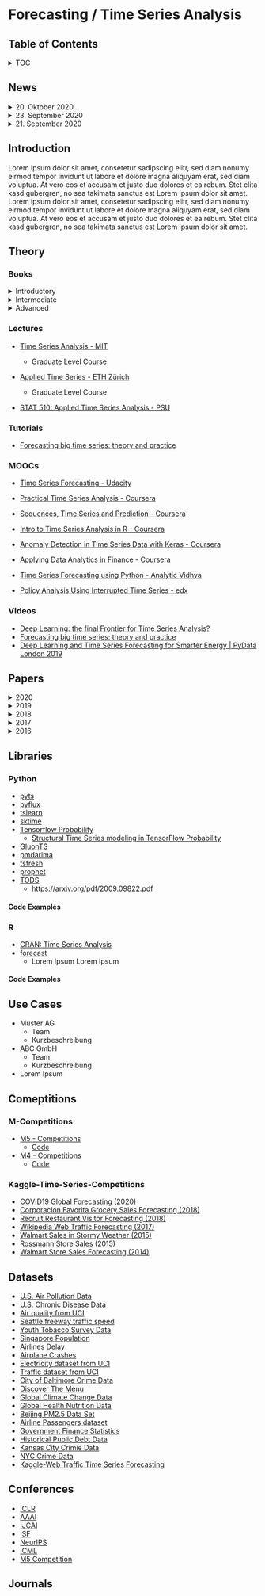 # Forecasting / Time Series Analysis


## Table of Contents

<details>
  <summary>TOC</summary>

0. [News](#News)
1. [Introduction](#Introduction)
2. [Theory](#Theory)
    1. [Books](#Books)
    2. [Lectures](#Lectures)
    3. [Tutorials](#Tutorials)
    4. [MOOCs](#MOOCs)
    5. [Videos](#Videos)
3. [Papers](#Papers)
    1. [2020](#2020)
    2. [2019](#2019)
    2. [2018](#2018)
    2. [2017](#2017)
4. [Libraries](#Libraries)
    1. [Python](#Python)
    2. [R](#R)
5. [Use-Cases](#Use-Cases)
6. [Competitions](#Comeptitions)
    1. [M-Competitions](#M-Competitions)
    2. [Kaggle-Time-Series-Competitions](#Kaggle-Time-Series-Competitions)
7. [Datasets](#Datasets)
8. [Conferences](#Conferences)
9. [Journals](#Journals)
</details>

## News
<details>
  <summary>20. Oktober 2020</summary>
 
  * Zwei neue Paper im Bereich Forecasting hinzugefügt.
    * Intermittent Demand Forecasting with Renewal Processes - Türkmen, A. C. et al. (2020)
    * The Effectiveness of Discretization in Forecasting: An Empirical Study on Neural Time Series Models - Rabanser, S. et al. (2020)

</details>

<details>
  <summary>23. September 2020</summary>
 
  * Lorem Ipsum
  * Lorem Ipsum

</details>

<details>
  <summary>21. September 2020</summary>

  * Lorem Ipsum
  * Lorem Ipsum

</details>



## Introduction

Lorem ipsum dolor sit amet, consetetur sadipscing elitr, sed diam nonumy eirmod tempor invidunt ut labore et dolore magna aliquyam erat, sed diam voluptua. At vero eos et accusam et justo duo dolores et ea rebum. Stet clita kasd gubergren, no sea takimata sanctus est Lorem ipsum dolor sit amet. Lorem ipsum dolor sit amet, consetetur sadipscing elitr, sed diam nonumy eirmod tempor invidunt ut labore et dolore magna aliquyam erat, sed diam voluptua. At vero eos et accusam et justo duo dolores et ea rebum. Stet clita kasd gubergren, no sea takimata sanctus est Lorem ipsum dolor sit amet.

## Theory

### Books

<details>
  <summary>Introductory</summary>

  * [Forecasting: Principles and Practice - Hyndman, R. J. and Athanasopoulos, G. ()](https://otexts.com/fpp3/)
    * Bietet einen guten Einstieg in das Thema Forecasting und lässt sich recht schnell lesen, allerdings fehlt es an Tiefe.
  * [Introduction to Modern Time Series Analysis - Kirchgässner, G.,Wolters, J. and Hassler, U.](https://www.amazon.de/Introduction-Analysis-Springer-Business-Economics/dp/3642440290/ref=sr_1_15?__mk_de_DE=%C3%85M%C3%85%C5%BD%C3%95%C3%91&dchild=1&keywords=time+series&qid=1601186674&sr=8-15)

</details>

<details>
  <summary>Intermediate</summary>

  * [Applied Econometric Time Series - Enders, W. (2014)](https://www.wiley.com/en-us/Applied+Econometric+Time+Series%2C+4th+Edition-p-9781118918623)
    * Trägt den Titel "Applied" zurecht, und kann daher als Nachschlagewerk bei Anwednungsbezogenen Fragen im Bereich der Zeitreihenanalyse genutzt werden.
  * [Bayesian Econometric Methods - Chan, J., Koop, G., Poirier, D. J., and Tobias J. L. (2019)](https://www.amazon.de/Bayesian-Econometric-Methods-Exercises-Band-dp-1108437494/dp/1108437494/ref=dp_ob_title_bk)
    * Sehr empfehlenswert als Einführung für bayesianische Mathoden mit einem Fokus auf Zeitreihenmodellen in den Kapiteln 17 - 20
  * [Time Series Analysis and Its Applications - Shumway, R. H., and Stoffer, D.s.](https://www.stat.pitt.edu/stoffer/tsa4/tsa4.htm)
    * Lorem ipsum dolor sit amet, consectet
</details>

<details>
  <summary>Advanced</summary>
  
  * [Time Series Analysis - Hamilton, J. D.](https://www.amazon.de/Time-Analysis-James-D-Hamilton/dp/0691042896)
  * [Bayesian Filtering and Smoothing - Särkkä, S. (2013)]()
    * Obwohl es bereits 30 Jahre alt ist, noch immer eines der Standardwerke im Bereich Zeitreihenanalyse, allerdings mathematisch teils sehr anspruchsvoll.
  * [Dynamic Linear Modesl with R - Petris, G., Petrone, S., and Campagnoli, P. (2009) ](https://www.springer.com/de/book/9780387772370)
  * [Time Series Analysis by State Space Model - Durbin, J., and Koopman, S.J. (2012)](https://oxford.universitypressscholarship.com/view/10.1093/acprof:oso/9780199641178.001.0001/acprof-9780199641178)
  * [Stochastic Processes and Calculus, An Elementary Introduction with Applications - Hassler, U. (2016)](https://www.springer.com/de/book/9783319234274)
    * Sehr gute Einführung zu stochastischen Prozessen, da alle notwenidgen mathematische Konzepte im Buch hergeleitet werden.

</details>


### Lectures
* [Time Series Analysis - MIT](https://ocw.mit.edu/courses/economics/14-384-time-series-analysis-fall-2013/)
    * Graduate Level Course

* [Applied Time Series - ETH Zürich](https://stat.ethz.ch/lectures/ss19/applied-time-series.php#course_materials)
    * Graduate Level Course

* [STAT 510: Applied Time Series Analysis - PSU](https://online.stat.psu.edu/statprogram/stat510)

### Tutorials
  * [Forecasting big time series: theory and practice](https://www.amazon.science/videos-and-tutorials/forecasting-big-time-series-theory-and-practice)

### MOOCs

- [Time Series Forecasting - Udacity](https://www.udacity.com/course/time-series-forecasting--ud980)

- [Practical Time Series Analysis - Coursera](https://www.coursera.org/learn/practical-time-series-analysis)

- [Sequences, Time Series and Prediction - Coursera](https://www.coursera.org/learn/tensorflow-sequences-time-series-and-prediction)

- [Intro to Time Series Analysis in R - Coursera](https://www.coursera.org/projects/intro-time-series-analysis-in-r)

- [Anomaly Detection in Time Series Data with Keras -  Coursera](https://www.coursera.org/projects/anomaly-detection-time-series-keras)

- [Applying Data Analytics in Finance - Coursera](https://www.coursera.org/learn/applying-data-analytics-business-in-finance)

- [Time Series Forecasting using Python - Analytic Vidhya](https://courses.analyticsvidhya.com/courses/creating-time-series-forecast-using-python)

- [Policy Analysis Using Interrupted Time Series - edx](https://www.edx.org/course/policy-analysis-using-interrupted-time-series)

### Videos

* [Deep Learning: the final Frontier for Time Series Analysis?](https://www.youtube.com/watch?v=XIpui7lvjEg&feature=emb_rel_pause)
* [Forecasting big time series: theory and practice](https://www.amazon.science/videos-and-tutorials/forecasting-big-time-series-theory-and-practice)
* [Deep Learning and Time Series Forecasting for Smarter Energy | PyData London 2019](https://www.youtube.com/watch?v=p6mKFs6HVlg)

## Papers

<details>
  <summary>2020</summary>

  * [Temporal Fusion Transformers for Interpretable Multi-horizon Time Series Forecasting - B. Lim et al. (2020)](https://arxiv.org/pdf/1912.09363v3.pdf)
    * Tags: `Deep Learning`, `Forecasting`, `Transformers`
  
  * [Connecting the Dots: Multivariate Time Series Forecasting with Graph Neural Networks - Z. WU et al. (2020)](https://arxiv.org/pdf/2005.11650v1.pdf)
    * Tags: `Deep Learning`, `Multivariate Forecasting`, `Graph Neural Networks` 


  * [DeepAR: Probabilistic Forecasting with Autoregressive Recurrent Networks - D. Salinas et al. (2020)](https://arxiv.org/pdf/1704.04110.pdf)
    * Tags: `Amazon Research`, `Deep Learning`, `Probabilistic Forecasting`
    * [Medium](https://medium.com/@albertoarrigoni/paper-review-code-amazon-deepar-809938a319d9)
    * [Code - Tensorflow](https://github.com/arrigonialberto86/deepar)
    * [GlunoTS](https://gluon-ts.mxnet.io/api/gluonts/gluonts.model.deepar.html?highlight=deepar#gluonts.model.deepar.DeepAREstimator)


  * [Intermittent Demand Forecasting with Renewal Processes - Türkmen, A. C. et al. (2020)](https://arxiv.org/pdf/2010.01550.pdf)
    * Tags: `Amazon Research`, `Deep Learning`, `Forecasting`
    
  * [The Effectiveness of Discretization in Forecasting: An Empirical Study on Neural Time Series Models - Rabanser, S. et al. (2020)](https://arxiv.org/pdf/2005.10111.pdf)
    * Tabs: `Amazon Research`, `Deep Learning`, `Forecasting` 
  
  * [Criteria for classifying forecasting methods - T. Januschowski et al. (2020)](https://www.sciencedirect.com/science/article/pii/S0169207019301529)
    * Tags:

  * [Neural forecasting:  Introduction and literature overview - Benidis et al. (2020)](https://arxiv.org/pdf/2004.10240.pdf)
    * Tags: `Amazon Research`, `Deep Learning`, `Forecasting`

  * [N-BEATS: Neural Basis Expansion Analysis for Interpretable Time Series Forecasting - Oreshki et al. (2020)](https://arxiv.org/pdf/1905.10437.pdf)
    * Tags: `Deep Learning`, `Forecasting`
    * Code:
      * [GluonTS](https://gluon-ts.mxnet.io/api/gluonts/gluonts.model.n_beats.html?highlight=nbeats#gluonts.model.n_beats.NBEATSEstimator)
      * [Keras & PyTorch](https://github.com/philipperemy/n-beats)

  * [Multi-variate Probabilistic Time Series Forecasting via Conditioned Normalizing Flows - Rasul et al.](https://arxiv.org/pdf/2002.06103.pdf)
    * Tags: `Deep Learning`, `Forecasting`, `Probabilistic Forecasting`

  * [Encoding Time Series as Images for Visual Inspection and Classification Using Tiled Convolutional Neural Networks - Zhiguang Wang and Tim Oates](https://www.researchgate.net/profile/Zhiguang_Wang3/publication/275970614_Encoding_Time_Series_as_Images_for_Visual_Inspection_and_Classification_Using_Tiled_Convolutional_Neural_Networks/links/554ceb960cf21ed2135f5951.pdf)
    * Tags: `Time Series Classification`, `CNN's` 
  

  * [Rethinking 1D-CNN for Time Series Classification: A Stronger Baseline - Tang, et al.](https://arxiv.org/abs/2002.10061)
    * Tags: `Time Series Classification`, `CNN's` 
    * [Code](https://github.com/Wensi-Tang/OS-CNN/)

  * [Block Hankel Tensor ARIMA for Multiple Short Time Series Forecasting - Shi, et al.](https://arxiv.org/pdf/2002.12135.pdf)
    * Tags: `Deep Learning`, `Forecasting`,
    * Code: not yet

</details>

<details>
  <summary>2019</summary>



  * [High-Dimensional Multivariate Forecasting with Low-Rank Gaussian Copula Processes - Salinas et al. (2019)](https://arxiv.org/pdf/1910.03002.pdf)
    * Tags: `Amazon Research`, `Deep Learning`, `Probabilistic Forecasting`, `Multivariate Forecasting`

  * [Deep Factors for Forecasting - Wang. et al. (2019)](https://arxiv.org/pdf/1905.12417.pdf)
    * Tags: `Amazon Research`, `Deep Learning`, `Probabilistic Forecasting`, `Multivariate Forecasting`
    * [GluonTS](https://gluon-ts.mxnet.io/api/gluonts/gluonts.model.deepvar.html)
  
  * [Think Globally, Act Locally: A Deep Neural Network Approach to High-Dimensional Time Series Forecasting - Sen et al.](https://arxiv.org/pdf/1905.03806.pdf)
    * Tags: 



</details>

<details>
  <summary>2018</summary>
    
  * [AR-MDN: Associative and Recurrent Mixture Density Networks for eRetail Demand Forecasting - Mukherjee et al. (2018)](https://arxiv.org/pdf/1803.03800.pdf)
    * Tags: 

</details>

<details>
  <summary>2017</summary>
  
  * [Forecasting at Scale - S. Taylor and B. Letham (2017)](https://peerj.com/preprints/3190v2/)
    * Tags: `Facebook`, `Prophet`, `Probabilistic Forecasting`
    * [Build Facebook's Prophet in PyMC3](https://www.ritchievink.com/blog/2018/10/09/build-facebooks-prophet-in-pymc3-bayesian-time-series-analyis-with-generalized-additive-models/)
  
  * [Approximate Bayesian Inference in Linear State Space Models for Intermittent Demand Forecasting at Scale - Seeger et al. (2017)](https://arxiv.org/pdf/1709.07638.pdf)
    * Tags: `Amazon Research`, `Deep Learning`, `Probabilistic Forecasting`, `Multivariate Forecasting`

</details>

<details>
  <summary>2016</summary>

  * [A new metric of absolute percentage error for intermittent demand forecasts - Sungil Kima and Heeyoung Kim](https://www.sciencedirect.com/science/article/pii/S0169207016000121)
    * Tags: `Forecast Metric`

</details>

## Libraries
### Python
* [pyts](https://pyts.readthedocs.io/en/stable/)
* [pyflux](https://pyflux.readthedocs.io/en/latest/)
* [tslearn](https://tslearn.readthedocs.io/en/stable/)
* [sktime](https://sktime.org/)
* [Tensorflow Probability](https://www.tensorflow.org/probability)
    *  [Structural Time Series modeling in TensorFlow Probability](https://blog.tensorflow.org/2019/03/structural-time-series-modeling-in.html)
* [GluonTS](https://gluon-ts.mxnet.io/)
* [pmdarima](http://alkaline-ml.com/pmdarima/)
* [tsfresh](https://github.com/blue-yonder/tsfresh)
* [prophet]()
* [TODS](https://tods-doc.github.io/)
  * https://arxiv.org/pdf/2009.09822.pdf


#### Code Examples

### R
* [CRAN: Time Series Analysis](https://cran.r-project.org/web/views/TimeSeries.html)
* [forecast](https://pkg.robjhyndman.com/forecast/)
    * Lorem Ipsum Lorem Ipsum
#### Code Examples

## Use Cases 
* Muster AG
    * Team
    * Kurzbeschreibung
* ABC GmbH
    * Team
    * Kurzbeschreibung
* Lorem Ipsum

## Comeptitions 

### M-Competitions
* [M5 - Competitions](https://mofc.unic.ac.cy/m5-competition/)
    * [Code](https://github.com/Mcompetitions)
* [M4 - Competitions](https://mofc.unic.ac.cy/m4/)
    * [Code](https://github.com/Mcompetitions)

### Kaggle-Time-Series-Competitions
* [COVID19 Global Forecasting (2020)](https://www.kaggle.com/c/covid19-global-forecasting-week-5)
* [Corporación Favorita Grocery Sales Forecasting (2018)](https://www.kaggle.com/c/favorita-grocery-sales-forecasting)
* [Recruit Restaurant Visitor Forecasting (2018)](https://www.kaggle.com/c/recruit-restaurant-visitor-forecasting)
* [Wikipedia Web Traffic Forecasting (2017)](https://www.kaggle.com/c/web-traffic-time-series-forecasting)
* [Walmart Sales in Stormy Weather (2015)](https://www.kaggle.com/c/walmart-recruiting-sales-in-stormy-weather)
* [Rossmann Store Sales (2015)](https://www.kaggle.com/c/rossmann-store-sales)
* [Walmart Store Sales Forecasting (2014)](https://www.kaggle.com/c/walmart-recruiting-store-sales-forecasting)


## Datasets
- [U.S. Air Pollution Data](https://data.world/data-society/us-air-pollution-data)
- [U.S. Chronic Disease Data](https://data.world/data-society/us-chronic-disease-data)
- [Air quality from UCI](http://archive.ics.uci.edu/ml/datasets/Air+Quality)
- [Seattle freeway traffic speed](https://github.com/zhiyongc/Seattle-Loop-Data)
- [Youth Tobacco Survey Data](https://data.world/data-society/youth-tobacco-survey-data)
- [Singapore Population](https://data.world/hxchua/populationsg)
- [Airlines Delay](https://data.world/data-society/airlines-delay)
- [Airplane Crashes](https://data.world/data-society/airplane-crashes)
- [Electricity dataset from UCI](https://archive.ics.uci.edu/ml/datasets/ElectricityLoadDiagrams20112014)
- [Traffic dataset from UCI](https://archive.ics.uci.edu/ml/datasets/PEMS-SF)
- [City of Baltimore Crime Data](https://data.world/data-society/city-of-baltimore-crime-data)
- [Discover The Menu](https://data.world/data-society/discover-the-menu)
- [Global Climate Change Data](https://data.world/data-society/global-climate-change-data)
- [Global Health Nutrition Data](https://data.world/data-society/global-health-nutrition-data)
- [Beijing PM2.5 Data Set](https://raw.githubusercontent.com/jbrownlee/Datasets/master/pollution.csv)
- [Airline Passengers dataset](https://github.com/jbrownlee/Datasets/blob/master/airline-passengers.csv)
- [Government Finance Statistics](https://data.world/data-society/government-finance-statistics)
- [Historical Public Debt Data](https://data.world/data-society/historical-public-debt-data)
- [Kansas City Crimie Data](https://data.world/data-society/kansas-city-crime-data)
- [NYC Crime Data](https://data.world/data-society/nyc-crime-data)
- [Kaggle-Web Traffic Time Series Forecasting](https://www.kaggle.com/c/web-traffic-time-series-forecasting)

## Conferences
* [ICLR](https://iclr.cc/)
* [AAAI](https://www.aaai.org/)
* [IJCAI](https://www.ijcai.org/)
* [ISF](https://isf.forecasters.org/)
* [NeurIPS](https://nips.cc/)
* [ICML](https://icml.cc/)
* [M5 Competition](https://mofc.unic.ac.cy/m5-competition/)

## Journals